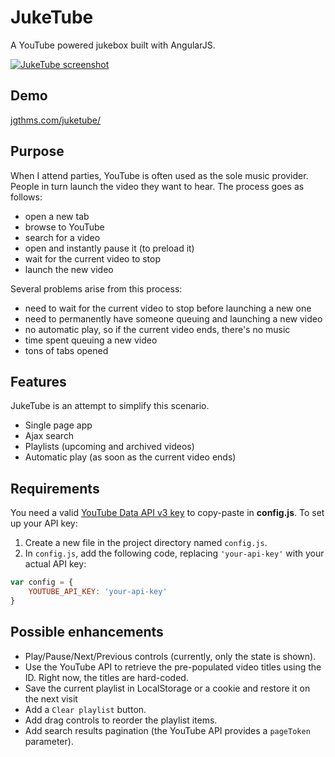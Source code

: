 JukeTube
========

A YouTube powered jukebox built with AngularJS.

[![JukeTube screenshot](https://raw.github.com/jgthms/juketube/master/juketube.png)](https://jgthms.com/juketube/)

## Demo

[jgthms.com/juketube/](https://jgthms.com/juketube/)

## Purpose

When I attend parties, YouTube is often used as the sole music provider. People in turn launch the video they want to hear. The process goes as follows:

* open a new tab
* browse to YouTube
* search for a video
* open and instantly pause it (to preload it)
* wait for the current video to stop
* launch the new video

Several problems arise from this process:

* need to wait for the current video to stop before launching a new one
* need to permanently have someone queuing and launching a new video
* no automatic play, so if the current video ends, there's no music
* time spent queuing a new video
* tons of tabs opened

## Features

JukeTube is an attempt to simplify this scenario.

* Single page app
* Ajax search
* Playlists (upcoming and archived videos)
* Automatic play (as soon as the current video ends)

## Requirements

You need a valid [YouTube Data API v3 key](https://developers.google.com/youtube/v3/) to copy-paste in **config.js**.
To set up your API key:

1. Create a new file in the project directory named `config.js`.
2. In `config.js`, add the following code, replacing `'your-api-key'` with your actual API key:

```javascript
var config = {
    YOUTUBE_API_KEY: 'your-api-key'
}
```

## Possible enhancements

* Play/Pause/Next/Previous controls (currently, only the state is shown).
* Use the YouTube API to retrieve the pre-populated video titles using the ID. Right now, the titles are hard-coded.
* Save the current playlist in LocalStorage or a cookie and restore it on the next visit
* Add a `Clear playlist` button.
* Add drag controls to reorder the playlist items.
* Add search results pagination (the YouTube API provides a `pageToken` parameter).
